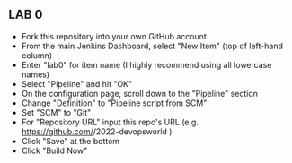 ## LAB 0

* Fork this repository into your own GitHub account
* From the main Jenkins Dashboard, select "New Item" (top of left-hand column)
* Enter "lab0" for item name (I highly recommend using all lowercase names)
* Select "Pipeline" and hit "OK"
* On the configuration page, scroll down to the "Pipeline" section
* Change "Definition" to "Pipeline script from SCM"
* Set "SCM" to "Git"
* For "Repository URL" input this repo's URL (e.g. https://github.com/<YOUR GIT USER>/2022-devopsworld )
* Click "Save" at the bottom 
* Click "Build Now"
